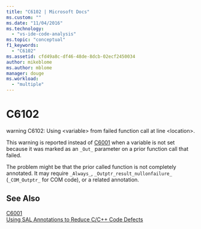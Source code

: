 ```yaml
---
title: "C6102 | Microsoft Docs"
ms.custom: ""
ms.date: "11/04/2016"
ms.technology: 
  - "vs-ide-code-analysis"
ms.topic: "conceptual"
f1_keywords: 
  - "C6102"
ms.assetid: cfd49a8c-df46-48de-8dcb-02ecf2450034
author: mikeblome
ms.author: mblome
manager: douge
ms.workload: 
  - "multiple"
---
```

# C6102
warning C6102: Using \<variable> from failed function call at line \<location>.  
  
 This warning is reported instead of [C6001](../code-quality/c6001.md) when a variable is not set because it was marked as an `_Out_` parameter on a prior function call that failed.  
  
 The problem might be that the prior called function is not completely annotated. It may require `_Always_`, `_Outptr_result_nullonfailure_` (`_COM_Outptr_` for COM code), or a related annotation.  
  
## See Also  
 [C6001](../code-quality/c6001.md)   
 [Using SAL Annotations to Reduce C/C++ Code Defects](../code-quality/using-sal-annotations-to-reduce-c-cpp-code-defects.md)